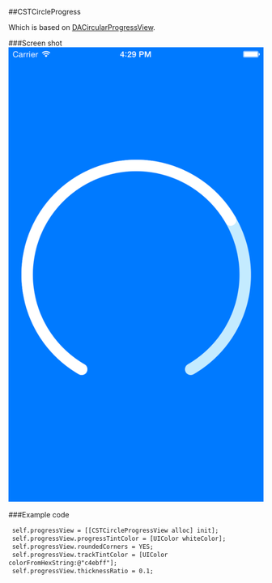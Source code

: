 ##CSTCircleProgress

Which is based on [DACircularProgressView](https://github.com/danielamitay/DACircularProgress).

###Screen shot
![](screenshot.png)

###Example code

```objc
 self.progressView = [[CSTCircleProgressView alloc] init];
 self.progressView.progressTintColor = [UIColor whiteColor];
 self.progressView.roundedCorners = YES;
 self.progressView.trackTintColor = [UIColor colorFromHexString:@"c4ebff"];
 self.progressView.thicknessRatio = 0.1;
```
